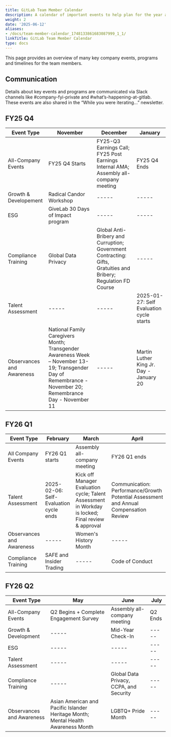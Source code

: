 ```yaml
---
title: GitLab Team Member Calendar
description: A calendar of important events to help plan for the year at GitLab.
weight: 2
date: '2025-06-12'
aliases:
- /docs/team-member-calendar_1748133861683087999_1_1/
linkTitle: GitLab Team Member Calendar
type: docs
---
```


This page provides an overview of many key company events, programs and timelines for the team members.

## Communication

Details about key events and programs are communicated via Slack channels like #company-fyi-private and #what’s-happening-at-gitlab. These events are also shared in the “While you were iterating…” newsletter.

## FY25 Q4

| Event Type | November | December | January |
| ----- | ----- | ----- | ----- |
| All-Company Events | FY25 Q4 Starts | FY25-Q3 Earnings Call; FY25 Post Earnings Internal AMA; Assembly all- company meeting | FY25 Q4 Ends |
| Growth & Developement | Radical Candor Workshop| ----- | ----- |
| ESG | GiveLab 30 Days of Impact program | ----- | ----- |
| Compliance Training | Global Data Privacy | Global Anti-Bribery and Curruption; Government Contracting: Gifts, Gratuities and Bribery; Regulation FD Course | ----- |
| Talent Assessment | ----- | ----- | 2025-01-27: Self Evaluation cycle starts |
| Observances and Awareness | National Family Caregivers Month; Transgender Awareness Week – November 13-19; Transgender Day of Remembrance - November 20;  Remembrance Day - November 11 | ----- | Martin Luther King Jr. Day - January 20 |

## FY26 Q1

| Event Type | February | March | April |
| ----- | ----- | ----- | ----- |
| All Company Events | FY26 Q1 starts | Assembly all-company meeting | FY26 Q1 ends |
| Talent Assessment | 2025-02-06: Self-Evaluation cycle ends | Kick off Manager Evaluation cycle; Talent Assessment in Workday is locked; Final review & approval | Communication: Performance/Growth Potential Assessment and Annual Compensation Review |
| Observances and Awareness | ----- | Women's History Month | ----- |
| Compliance Training | SAFE and Insider Trading | ----- | Code of Conduct |

## FY26 Q2

| Event Type | May | June | July |
| ----- | ----- | ----- | ----- |
| All-Company Events | Q2 Begins + Complete Engagement Survey | Assembly all-company meeting | Q2 Ends |
| Growth & Development | ----- | Mid-Year Check-In | ----- |
| ESG | ----- | ----- | ----- |
| Talent Assessment | ----- | ----- | ----- |
| Compliance Training | ----- | Global Data Privacy, CCPA, and Security | ----- |
| Observances and Awareness | Asian American and Pacific Islander Heritage Month; Mental Health Awareness Month | LGBTQ+ Pride Month | ----- |
